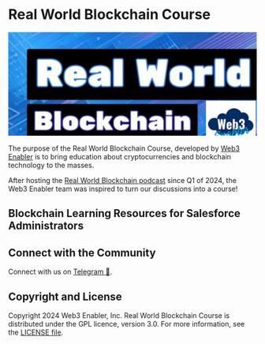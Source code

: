 # Real World Blockchain Course

![](assets/images/real-world-blockchain.png)


The purpose of the Real World Blockchain Course, developed by [Web3 Enabler](https://web3enabler.com) is to bring education about cryptocurrencies and blockchain technology to the masses.

After hosting the [Real World Blockchain podcast](https://www.youtube.com/playlist?list=PLt68TvyH77C0V4z6asL2OOJqrCuSguHiq) since Q1 of 2024, the Web3 Enabler team was inspired to turn our discussions into a course!

## Blockchain Learning Resources for Salesforce Administrators


## Connect with the Community

Connect with us on [Telegram :postbox:](https://t.me/web3enabler).

## Copyright and License

Copyright 2024 Web3 Enabler, Inc.  Real World Blockchain Course is distributed under the GPL licence, version 3.0.  For more information, see the [LICENSE file](LICENSE).
